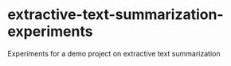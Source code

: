 # extractive-text-summarization-experiments
Experiments for a demo project on extractive text summarization
